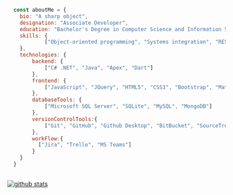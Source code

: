 <!--### hi, my name is emandleni-->
<!--# emandleni-->
<!--#### i'm specializing in java, c#, asp.net, apex, dart, sql, pl/sql and javascript.
#### currently, working as an associate developer at tetrad IT in johannesburg, south africa.-->

<!--### here's a bit about me...-->

```javascript
  const aboutMe = {
    bio: "A sharp object",
    designation: "Associate Developer",
    education: "Bachelor's Degree in Computer Science and Information Systems",
    skills: {
            ["Object-oriented programming", "Systems integration", "REST/ SOAP APIs", "Relational databases", "Cloud computing"]
    },
    technologies: {
        backend: {
            ["C# .NET", "Java", "Apex", "Dart"]
        },
        frontend: {
            ["JavaScript", "JQuery", "HTML5", "CSS3", "Bootstrap", "Material UI", "VisualForce"]
        },
        databaseTools: {
            ["Microsoft SQL Server", "SQLite", "MySQL", "MongoDB"]
        },
        versionControlTools:{
            ["Git", "GitHub", "Github Desktop", "BitBucket", "SourceTree"]
        },
        workFlow:{
          ["Jira", "Trello", "MS Teams"]
        }
    }
  }    
```
##

[![github stats](https://github-readme-stats.vercel.app/api?username=justemandleni&show_icons=true&theme=dark)](#)
